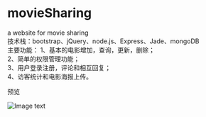 # movieSharing<br/>
a website for movie sharing<br/>
技术栈：bootstrap、jQuery、node.js、Express、Jade、mongoDB<br/>
主要功能：
1、基本的电影增加，查询，更新，删除；<br/>
2、简单的权限管理功能；<br/>
3、用户登录注册，评论和相互回复；<br/>
4、访客统计和电影海报上传。<br/>

预览<br/>

![Image text](https://raw.github.com/yourName/repositpry/master/yourprojectName/img-folder/test.jpg)
